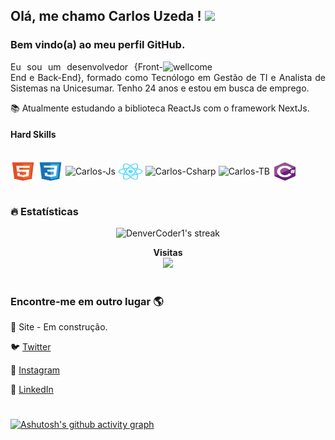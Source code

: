 ## Olá, me chamo Carlos Uzeda ! <img src="https://raw.githubusercontent.com/MartinHeinz/MartinHeinz/master/wave.gif" width="30px">
### Bem vindo(a) ao meu perfil GitHub.

<img src="https://images.unsplash.com/photo-1604964432806-254d07c11f32?ixlib=rb-1.2.1&ixid=MnwxMjA3fDB8MHxwaG90by1wYWdlfHx8fGVufDB8fHx8&auto=format&fit=crop&w=1760&q=80" alt="wellcome" width="260em" align="right">

<p align="justify">Eu sou um desenvolvedor {Front-End e Back-End}, formado como Tecnólogo em Gestão de TI 
e Analista de Sistemas na Unicesumar. 
Tenho 24 anos e estou em busca de emprego.</p>

:books: Atualmente estudando a biblioteca ReactJs com o framework NextJs.

 #### Hard Skills
 <div style="display: inline_block"><br>
  <img align="center" alt="Carlos-HTML" height="30" width="40" src="https://raw.githubusercontent.com/devicons/devicon/master/icons/html5/html5-original.svg">
  <img align="center" alt="Carlos-CSS" height="30" width="40" src="https://raw.githubusercontent.com/devicons/devicon/master/icons/css3/css3-original.svg">
  <img align="center" alt="Carlos-Js" height="30" width="40" src="https://cdn.jsdelivr.net/gh/devicons/devicon/icons/javascript/javascript-plain.svg">
  <img align="center" alt="Carlos-React" height="30" width="40" src="https://raw.githubusercontent.com/devicons/devicon/master/icons/react/react-original.svg">
  <img align="center" alt="Carlos-Csharp" height="30" width="40" src="https://cdn.jsdelivr.net/gh/devicons/devicon/icons/nextjs/nextjs-original.svg">
  <img align="center" alt="Carlos-TB" height="30" width="40" src="https://cdn.jsdelivr.net/gh/devicons/devicon/icons/typescript/typescript-plain.svg">
  <img align="center" alt="Carlos-Csharp" height="30" width="40" src="https://raw.githubusercontent.com/devicons/devicon/master/icons/csharp/csharp-original.svg">
</div>

#

### 🔥 Estatísticas
<p align="center">
    <img title="🔥 Get streak stats for your profile at git.io/streak-stats" alt="DenverCoder1's streak" src="https://github-readme-streak-stats.herokuapp.com/?user=carlosuzeda&theme=monokai-metallian&hide_border=true"/>
 <p align="center"> 
  <strong>Visitas</strong><br>
  <img src="https://profile-counter.glitch.me/carlosuzeda/count.svg" />
</p>
</p>

#

### Encontre-me em outro lugar 🌎

🚀 Site - Em construção.

🐦 [Twitter](https://twitter.com/CarlosUzeda1)

📸 [Instagram](https://www.instagram.com/carlos.uzeda.33/)

💼 [LinkedIn](https://www.linkedin.com/in/carlos-uzeda/)

#

[![Ashutosh's github activity graph](https://activity-graph.herokuapp.com/graph?username=carlosuzeda&theme=rogue)](https://github.com/ashutosh00710/github-readme-activity-graph)
